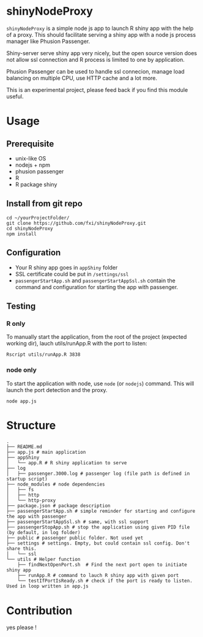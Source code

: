 # shinyNodeProxy


`shinyNodeProxy` is a simple node js app to launch R shiny app with the help of a proxy. This should facilitate serving a shiny app with a node js process manager like Phusion Passenger.

Shiny-server serve shiny app very nicely, but the open source version does not allow ssl connection and R process is limited to one by application.

Phusion Passenger can be used to handle ssl connecion, manage load balancing on multiple CPU, use HTTP cache and a lot more. 

This is an experimental project, please feed back if you find this module useful.


# Usage 

## Prerequisite

* unix-like OS
* nodejs + npm
* phusion passenger
* R
* R package shiny


## Install from git repo


```{sh}
cd ~/yourProjectFolder/
git clone https://github.com/fxi/shinyNodeProxy.git
cd shinyNodeProxy
npm install 
```

## Configuration

* Your R shiny app goes in `appShiny` folder
* SSL certificate could be put in `/settings/ssl`
* `passengerStartApp.sh` and `passengerStartAppSsl.sh` contain the command and configuration for starting the app with passenger.


## Testing

### R only

To manually start the application, from the root of the project (expected working dir), lauch utils/runApp.R with the port to listen:

`Rscript utils/runApp.R 3838`

### node only

To start the application with node, use `node` (or `nodejs`) command. This will launch the port detection and the proxy.

`node app.js`

# Structure

```{sh}
.
├── README.md
├── app.js # main application 
├── appShiny
│   └── app.R # R shiny application to serve
├── log
│   ├── passenger.3000.log # passenger log (file path is defined in startup script)
├── node_modules # node dependencies
│   ├── fs
│   ├── http
│   └── http-proxy
├── package.json # package description
├── passengerStartApp.sh # simple reminder for starting and configure the app with passenger
├── passengerStartAppSsl.sh # same, with ssl support
├── passengerStopApp.sh # stop the application using given PID file (by default, in log folder)
├── public # passenger public folder. Not used yet
├── settings # settings. Empty, but could contain ssl config. Don't share this.
│   └── ssl
└── utils # Helper function
    ├── findNextOpenPort.sh  # Find the next port open to initiate shiny app
    ├── runApp.R # command to lauch R shiny app with given port
    └── testIfPortIsReady.sh # check if the port is ready to listen. Used in loop written in app.js
```

# Contribution

yes please !





